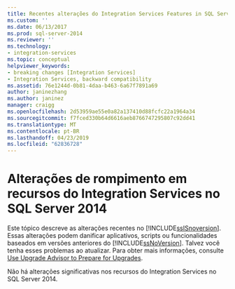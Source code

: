```yaml
---
title: Recentes alterações do Integration Services Features in SQL Server 2014 | Microsoft Docs
ms.custom: ''
ms.date: 06/13/2017
ms.prod: sql-server-2014
ms.reviewer: ''
ms.technology:
- integration-services
ms.topic: conceptual
helpviewer_keywords:
- breaking changes [Integration Services]
- Integration Services, backward compatibility
ms.assetid: 76e1244d-0b81-4daa-b463-6a67f7891a69
author: janinezhang
ms.author: janinez
manager: craigg
ms.openlocfilehash: 2d53959ae55e0a82a137410d88fcfc22a1964a34
ms.sourcegitcommit: f7fced330b64d6616aeb8766747295807c92dd41
ms.translationtype: MT
ms.contentlocale: pt-BR
ms.lasthandoff: 04/23/2019
ms.locfileid: "62836728"
---
```

# <a name="breaking-changes-to-integration-services-features-in-sql-server-2014"></a>Alterações de rompimento em recursos do Integration Services no SQL Server 2014
  Este tópico descreve as alterações recentes no [!INCLUDE[ssISnoversion](../includes/ssisnoversion-md.md)]. Essas alterações podem danificar aplicativos, scripts ou funcionalidades baseados em versões anteriores do [!INCLUDE[ssNoVersion](../includes/ssnoversion-md.md)]. Talvez você tenha esses problemas ao atualizar. Para obter mais informações, consulte [Use Upgrade Advisor to Prepare for Upgrades](../../2014/sql-server/install/use-upgrade-advisor-to-prepare-for-upgrades.md).  
  
 Não há alterações significativas nos recursos do Integration Services no SQL Server 2014.  
  
  
